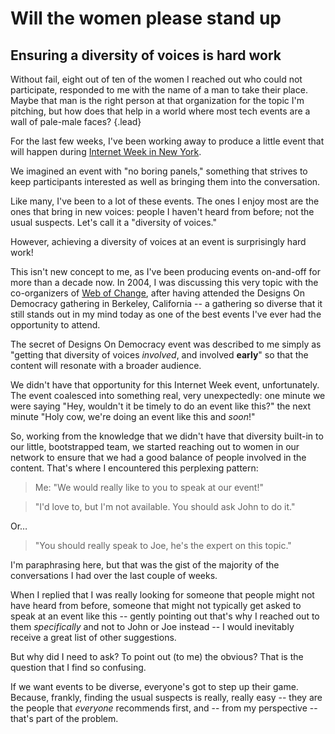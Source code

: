 # Will the women please stand up

## Ensuring a diversity of voices is hard work

Without fail, eight out of ten of the women I reached out who could not participate, responded to me with the name of a man to take their place. Maybe that man is the right person at that organization for the topic I'm pitching, but how does that help in a world where most tech events are a wall of pale-male faces? 
{.lead}

For the last few weeks, I've been working away to produce a little event that will happen during [Internet Week in New York](TK). 

We imagined an event with "no boring panels," something that strives to keep participants interested as well as bringing them into the conversation. 

Like many, I've been to a lot of these events. The ones I enjoy most are the ones that bring in new voices: people I haven't heard from before; not the usual suspects. Let's call it a "diversity of voices."

However, achieving a diversity of voices at an event is surprisingly hard work! 

This isn't new concept to me, as I've been producing events on-and-off for more than a decade now.  In 2004, I was discussing this very topic with the co-organizers of [Web of Change](http://webofchange.org), after having attended the Designs On Democracy gathering in Berkeley, California -- a gathering so diverse that it still stands out in my mind today as one of the best events I've ever had the opportunity to attend.

The secret of Designs On Democracy event was described to me simply as "getting that diversity of voices _involved_, and involved **early**" so that the content will resonate with a broader audience. 

We didn't have that opportunity for this Internet Week event, unfortunately. The event coalesced into something real, very unexpectedly: one minute we were saying "Hey, wouldn't it be timely to do an event like this?" the next minute "Holy cow, we're doing an event like this and _soon_!"

So, working from the knowledge that we didn't have that diversity built-in to our little, bootstrapped team, we started reaching out to women in our network to ensure that we had a good balance of people involved in the content.  That's where I encountered this perplexing pattern: 

> Me: "We would really like to you to speak at our event!"

> "I'd love to, but I'm not available. You should ask John to do it."

Or…

> "You should really speak to Joe, he's the expert on this topic."

I'm paraphrasing here, but that was the gist of the majority of the conversations I had over the last couple of weeks.

When I replied that I was really looking for someone that people might not have heard from before, someone that might not typically get asked to speak at an event like this -- gently pointing out that's why I reached out to them _specifically_ and not to John or Joe instead -- I would inevitably receive a great list of other suggestions. 

But why did I need to ask? To point out (to me) the obvious?  That is the question that I find so confusing.

If we want events to be diverse, everyone's got to step up their game. Because, frankly, finding the usual suspects is really, really easy -- they are the people that _everyone_ recommends first, and -- from my perspective -- that's part of the problem.












 